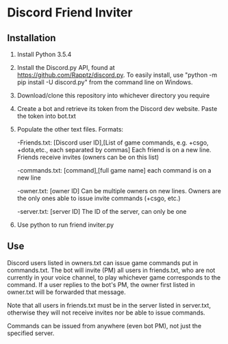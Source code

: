 # Discord Friend Inviter

## Installation
1. Install Python 3.5.4

2. Install the Discord.py API, found at https://github.com/Rapptz/discord.py. To easily install, use "python -m pip install -U discord.py" from the command line on Windows.

3. Download/clone this repository into whichever directory you require

4. Create a bot and retrieve its token from the Discord dev website. Paste the token into bot.txt

5. Populate the other text files. Formats:
  
      -Friends.txt: [Discord user ID],[List of game commands, e.g. +csgo, +dota,etc., each separated by commas] Each friend is on a new         line. Friends receive invites (owners can be on this list)
  
      -commands.txt: [command],[full game name] each command is on a new line
  
      -owner.txt: [owner ID] Can be multiple owners on new lines. Owners are the only ones able to issue invite commands (+csgo, etc.)
  
      -server.txt: [server ID] The ID of the server, can only be one
  
  6. Use python to run friend inviter.py
  
 ## Use
 Discord users listed in owners.txt can issue game commands put in commands.txt. The bot will invite (PM) all users in friends.txt, who     are not currently in your voice channel, to play whichever game corresponds to the command. If a user replies to the bot's PM, the owner   first listed in owner.txt will be forwarded that message.
 
 Note that all users in friends.txt must be in the server listed in server.txt, otherwise they will not receive invites nor be able to issue commands.
 
 Commands can be issued from anywhere (even bot PM), not just the specified server.
